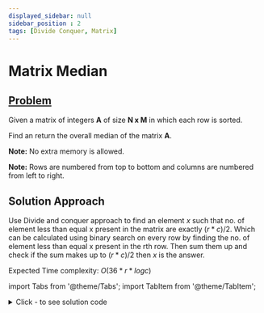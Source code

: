 ```yaml
---
displayed_sidebar: null
sidebar_position : 2
tags: [Divide Conquer, Matrix]
---
```


# Matrix Median

## [Problem](https://www.interviewbit.com/problems/matrix-median/)

<p>Given a matrix of integers <strong>A</strong> of size <strong>N x M</strong> in which each row is sorted.</p>

<p>Find an return the overall median of the matrix <strong>A</strong>.</p>

<p><strong>Note:</strong> No extra memory is allowed.</p>

<p><strong>Note:</strong> Rows are numbered from top to bottom and columns are numbered from left to right.</p>

## Solution Approach
Use Divide and conquer approach to find an element $x$ such that no. of element less than equal x present in the matrix are exactly $(r*c)/2$.
Which can be calculated using binary search on every row by finding the no. of element less than equal x present in the rth row. Then sum them up and check if the sum makes up to $(r*c)/2$ then $x$ is the answer.

Expected Time complexity: $O(36*r*logc)$

import Tabs from '@theme/Tabs';
import TabItem from '@theme/TabItem';

<details><summary>Click - to see solution code</summary>

<Tabs>
<TabItem value="cpp" label="C++">

```cpp
int Solution::findMedian(vector<vector<int> > &A) {
    int min = INT_MAX, max = INT_MIN;
    int n = A.size();
    int m = A[0].size();
    for (int i = 0; i < n; i++) {
        min = min < A[i][0] ? min : A[i][0];
        max = max > A[i][m - 1] ? max : A[i][m - 1];
    }

    int desired = (m * n + 1) / 2;
    while (min < max) {
        int mid = min + (max - min) / 2;
        int p = 0;
        for (int i = 0; i < n; i++) {
            p += upper_bound(A[i].begin(), A[i].end(), mid) - A[i].begin();
        }
        if (p < desired) {
            min = mid + 1;
        } else
            max = mid;
    }
    return min;
}

```
</TabItem>
</Tabs>

</details>
